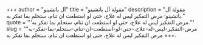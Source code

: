 +++
author = "آل باتشينو"
title = "مقولة آل باتشينو"
description = "مقولة آل باتشينو: مرض التفكير ليس له علاج، حتى لو استطعت ان تنام، ستحلم بما تفكر به."
quote = '''مرض التفكير ليس له علاج، حتى لو استطعت ان تنام، ستحلم بما تفكر به.'''
slug = "مرض-التفكير-ليس-له-علاج،-حتى-لو-استطعت-ان-تنام،-ستحلم-بما-تفكر-به"
+++
مرض التفكير ليس له علاج، حتى لو استطعت ان تنام، ستحلم بما تفكر به.
